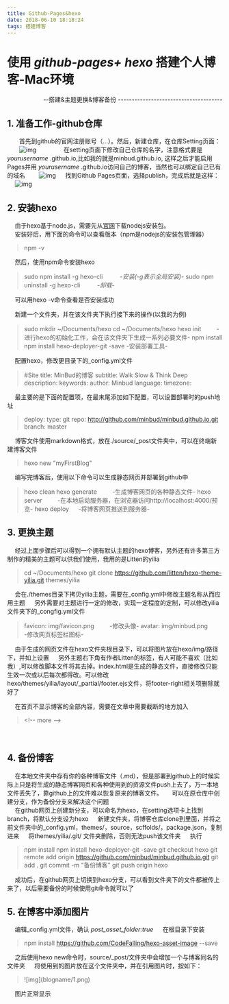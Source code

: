```yaml
---
title: Github-Pages&hexo
date: 2018-06-10 18:18:24
tags: 搭建博客
---
```


使用 *github-pages+ hexo* 搭建个人博客-Mac环境
======================================
<p align="right">--搭建&主题更换&博客备份
--------------------------------------

## 1. 准备工作-github仓库
　　首先到github的官网注册账号（...）。然后，新建仓库，在仓库Setting页面：
　　![img](Github-Pages&hexo/1.png)
　　<!-- more -->
　　在setting页面下修改自己仓库的名字，注意格式要是 *yourusername* .github.io,比如我的就是minbud.github.io, 这样之后才能启用Pages并用 *yourusername* .github.io访问自己的博客，当然也可以绑定自己已有的域名
　　![img](Github-Pages&hexo/2.png)
　  找到Github Pages页面，选择publish，完成后就是这样：
　  ![img](Github-Pages&hexo/3.png)

## 2. 安装hexo
　  由于hexo基于node.js，需要先从[官网](https://nodejs.org/)下载nodejs安装包。
　  
　  安装好后，用下面的命令可以查看版本（npm是nodejs的安装包管理器）
> npm -v

　  然后，使用npm命令安装hexo
> sudo npm install -g hexo-cli 　  　  *-安装(-g表示全局安装)-*
> sudo npm uninstall -g hexo-cli 　  　  *-卸载-*

　  可以用hexo -v命令查看是否安装成功
    
　  新建一个文件夹，并在该文件夹下执行接下来的操作(以我的为例)
> sudo mkdir ~/Documents/hexo
> cd ~/Documents/hexo
> hexo init　  　  -进行hexo的初始化工作，会在该文件夹下生成一系列必要文件-
> npm install
> npm install hexo-deployer-git -save        -安装部署工具-

　  配置hexo，修改更目录下的_config.yml文件
> \#Site
> title: MinBud的博客
> subtitle: Walk Slow & Think Deep
> description:
> keywords:
> author: Minbud
> language:
> timezone:

　  最主要的是下面的配置项，在最末尾添加如下配置，可以设置部署时的push地址
> deploy:
>type: git
>repo: http://github.com/minbud/minbud.github.io.git
>branch: master

　  博客文件使用markdown格式，放在./source/_post文件夹中，可以在终端新建博客文件
> hexo new "myFirstBlog"

　  编写完博客后，使用以下命令可以生成静态网页并部署到github中

> hexo clean
> hexo generate　  　  -生成博客网页的各种静态文件-
> hexo server　  　  -在本地启动服务器，在浏览器访问http://localhost:4000/预览-
> hexo deploy 　  -将博客网页推送到服务器-

## 3. 更换主题
　  经过上面步骤后可以得到一个拥有默认主题的hexo博客，另外还有许多第三方制作的精美的主题可以供我们使用，我用的是Litten的yilia
　  
> cd ~/Documents/hexo
> git clone https://github.com/litten/hexo-theme-yilia.git themes/yilia

　  会在./themes目录下拷贝yilia主题，需要在_config.yml中修改主题名称从而应用主题
　  另外需要对主题进行一定的修改，实现一定程度的定制，可以修改yilia文件夹下的_congfig.yml文件
> favicon: img/favicon.png　  　  -修改头像-
> avatar: img/minbud.png　  　  -修改网页标签栏图标-

　  由于生成的网页文件在hexo文件夹根目录下，可以将图片放在hexo/img/路径下，并如上设置
　  另外主题右下角有作者Litten的标签，有人可能不喜欢（比如我）,可以修改脚本文件将其去掉。index.html是生成的静态文件，直接修改只能生效一次或以后每次都得改。可以修改hexo/themes/yilia/layout/_partial/footer.ejs文件，将footer-right相关项删除就好了

　  在首页不显示博客的全部内容，需要在文章中需要截断的地方加入
> <\!\-\- more \-\-\>

　  
## 4. 备份博客
　  在本地文件夹中存有你的各种博客文件（.md），但是部署到github上的时候实际上只是将生成的静态博客网页和各种使用到的资源文件push上去了，万一本地文件丢失了，靠github上的文件难以恢复原来的博客文件。
　  可以在原仓库中创建分支，作为备份分支来解决这个问题
　  
　  在github网页上创建新分支，可以命名为hexo，在setting选项卡上找到branch，将默认分支设为hexo
　  新建文件夹，将博客仓库clone到里面，并将之前文件夹中的_config.yml，themes/，source，scffolds/，package.json，复制进来
　  将themes/yilia/.git/ 文件夹删除，否则无法push该文件夹
　  执行
> npm install
> npm install hexo-deployer-git -save
> git checkout hexo
> git remote add origin https://github.com/minbud/minbud.github.io.git
> git add .
> git commit -m "备份博客"
> git push origin hexo

　  成功后，在github网页上切换到hexo分支，可以看到文件夹下的文件都被传上来了，以后需要备份的时候使用git命令就可以了
　  
## 5. 在博客中添加图片

　  编辑_config.yml文件，确认 *post_asset_folder:true*
　  在根目录下安装
> npm install https://github.com/CodeFalling/hexo-asset-image --save

　  之后使用hexo new命令时，source/_post/文件夹中会增加一个与博客同名的文件夹
　  将使用到的图片放在这个文件夹中，并在引用图片时，按如下：
　  
> \!\[img\](blogname/1.png)

　  图片正常显示
